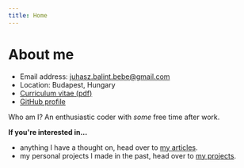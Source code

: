 ```yaml
---
title: Home
---
```


# About me

* Email address: [juhasz.balint.bebe@gmail.com](mailto:juhasz.balint.bebe@gmail.com)
* Location: Budapest, Hungary
* [Curriculum vitae (pdf)](https://mainstorage3.z6.web.core.windows.net/cv2021nophoto.pdf)
* [GitHub profile](https://github.com/jbebe)

Who am I? An enthusiastic coder with *some* free time after work.


**If you're interested in...**
* anything I have a thought on, head over to [my articles](/articles).
* my personal projects I made in the past, head over to [my projects](/projects).

